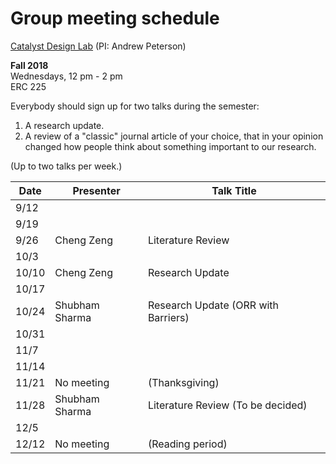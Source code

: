 # Group meeting schedule #
[Catalyst Design Lab](http://brown.edu/go/catalyst) (PI: Andrew Peterson)

**Fall 2018**  
Wednesdays, 12 pm - 2 pm  
ERC 225

Everybody should sign up for two talks during the semester:

1. A research update.
2. A review of a "classic" journal article of your choice, that in your opinion changed how people think about something important to our research.

(Up to two talks per week.)


|   Date     |   Presenter   |   Talk Title                                              |
| ---------- | ------------- | --------------------------------------------------------- |
| 9/12       |               |                                                           |
| 9/19       |               |                                                           |
| 9/26       | Cheng Zeng    |  Literature Review                                        |
| 10/3       |               |                                                           |
| 10/10      | Cheng Zeng    |  Research Update                                          |
| 10/17      |               |                                                           |
| 10/24      | Shubham Sharma| Research Update (ORR with Barriers)                       |
| 10/31      |               |                                                           |
| 11/7       |               |                                                           |
| 11/14      |               |                                                           |
| 11/21      | No meeting    |  (Thanksgiving)                                           |
| 11/28      | Shubham Sharma| Literature Review (To be decided)                         |
| 12/5       |               |                                                           |
| 12/12      | No meeting    |  (Reading period)                                         |